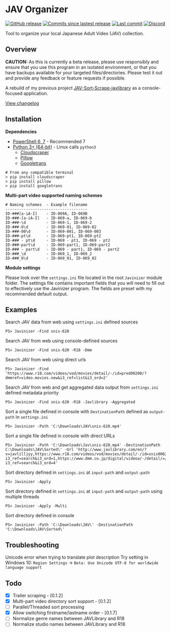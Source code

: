 # JAV Organizer
[![GitHub release](https://img.shields.io/github/v/release/jvlflame/Javinizer?include_prereleases&style=flat-square)](https://github.com/jvlflame/Javinizer/releases)
[![Commits since lastest release](https://img.shields.io/github/commits-since/jvlflame/Javinizer/latest?style=flat-square)](#)
[![Last commit](https://img.shields.io/github/last-commit/jvlflame/Javinizer?style=flat-square)](https://github.com/jvlflame/Javinizer/commits/master)
[![Discord](https://img.shields.io/discord/608449512352120834?style=flat-square)](https://discord.gg/K2Yjevk)

Tool to organize your local Japanese Adult Video (JAV) collection.

## Overview

**CAUTION:** As this is currently a beta release, please use responsibly and ensure that you use this program in an isolated environment, or that you have backups available for your targeted files/directories.
Please test it out and provide any feedback or feature requests if possible.

A rebuild of my previous project [JAV-Sort-Scrape-javlibrary](https://github.com/jvlflame/JAV-Sort-Scrape-javlibrary) as a console-focused application.


[View changelog](./CHANGELOG.md)

## Installation

**Dependencies**

- [PowerShell 6, 7](https://github.com/PowerShell/PowerShell) - Recommended 7
- [Python 3+ (64-bit)](https://www.python.org/downloads/) - Linux calls `python3`
    - [Cloudscraper](https://pypi.org/project/cloudscraper/)
    - [Pillow](https://pypi.org/project/Pillow/)
    - [Googletrans](https://pypi.org/project/googletrans/)

```
# From any compatible terminal
> pip install cloudscraper
> pip install pillow
> pip install googletrans
```

**Multi-part video supported naming schemes**

```
# Naming schemes  - Example filename
------------------------------------
ID-###[a-iA-I]    - ID-069A, ID-069B
ID-###-[a-iA-I]   - ID-069-a, ID-069-b
ID-###-\d         - ID-069-1, ID-069-2
ID-###-0\d        - ID-069-01, ID-069-02
ID-###-00\d       - ID-069-001, ID-069-003
ID-###-pt\d       - ID-069-pt1, ID-069-pt2
ID-### - pt\d     - ID-069 - pt1, ID-069 - pt2
ID-###-part\d     - ID-069-part1, ID-069-part2
ID-### - part\d   - ID-069 - part1, ID-069 - part2
ID-###_\d         - ID-069_1, ID-069_2
ID-###_0\d        - ID-069_01, ID-069_02
```

**Module settings**

Please look over the `settings.ini` file located in the root `Javinizer` module folder. The settings file contains important fields that you will need to fill out to effectively use the Javinizer program.
The fields are preset with my recommended default output.

## Examples

Search JAV data from web using `settings.ini` defined sources
```
PS> Javinizer -Find snis-620
```

Search JAV from web using console-defined sources
```
PS> Javinizer -Find snis-620 -R18 -Dmm
```

Search JAV from web using direct urls
```
PS> Javinizer -Find 'https://www.r18.com/videos/vod/movies/detail/-/id=pred00200/?dmmref=video.movies.new&i3_ref=list&i3_ord=2'
```

Search JAV from web and get aggregated data output from `settings.ini` defined metadata priority
```
PS> Javinizer -Find snis-620 -R18 -Javlibrary -Aggregated
```

Sort a single file defined in console with `DestinationPath` defined as `output-path` in `settings.ini`
```
PS> Javinizer -Path 'C:\Downloads\JAV\snis-620.mp4'
```

Sort a single file defined in console with direct URLs
```
PS> Javinizer -Path 'C:\Downloads\Jav\snis-620.mp4' -DestinationPath C:\Downloads\JAV\Sorted\' -Url 'http://www.javlibrary.com/en/?v=javlilljyy,https://www.r18.com/videos/vod/movies/detail/-/id=snis00620/?i3_ref=search&i3_ord=1,https://www.dmm.co.jp/digital/videoa/-/detail/=/cid=snis00620/?i3_ref=search&i3_ord=4'
```

Sort directory defined in `settings.ini` at `input-path` and `output-path`
```
PS> Javinizer -Apply
```

Sort directory defined in `settings.ini` at `input-path` and `output-path` using multiple threads
```
PS> Javinizer -Apply -Multi
```

Sort directory defined in console
```
PS> Javinizer -Path 'C:\Downloads\JAV\' -DestinationPath 'C:\Downloads\JAV\Sorted\'
```
## Troubleshooting

Unicode error when trying to translate plot description
Try setting in Windows 10: `Region Settings` -> `Beta: Use Unicode UTF-8 for worldwide language support`



## Todo
- [x] Trailer scraping - [0.1.2]
- [x] Multi-part video directory sort support - [0.1.2]
- [ ] Parallel/Threaded sort processing
- [x] Allow switching firstname/lastname order - [0.1.7]
- [ ] Normalize genre names between JAVLibrary and R18
- [ ] Normalize studio names between JAVLibrary and R18
